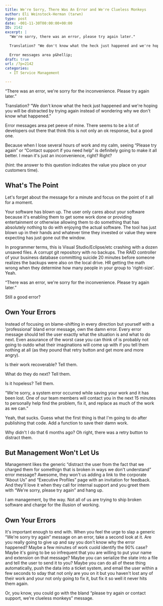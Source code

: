 ```yaml
---
title: We're Sorry, There Was An Error and We're Clueless Monkeys
author: Eli Weinstock-Herman (tarwn)
type: post
date: -001-11-30T00:00:00+00:00
ID: 2142
excerpt: |
  "We're sorry, there was an error, please try again later."
  
  Translation? "We don't know what the heck just happened and we're hoping you will be distracted by trying again instead of wondering why we don't know what happened."
  
  Error messages area p&hellip;
draft: true
url: /?p=2142
categories:
  - IT Service Management

---
```

“There was an error, we're sorry for the inconvenience. Please try again later.”

Translation? “We don't know what the heck just happened and we're hoping you will be distracted by trying again instead of wondering why we don't know what happened.”

Error messages area pet peeve of mine. There seems to be a lot of developers out there that think this is not only an ok response, but a good one.

Because when I lose several hours of work and my calm, seeing “Please try again” or “Contact support if you need help” is definitely going to make it all better. I mean it's just an inconvenience, right? Right? 

(hint: the answer to this question indicates the value you place on your customers time).

## What's The Point

Let's forget about the message for a minute and focus on the point of it all for a moment.

Your software has blown up. The user only cares about your software because it's enabling them to get some work done or providing entertainment or otherwise allowing them to do something that has absolutely nothing to do with enjoying the actual software. The tool has just blown up in their hands and whatever time they invested or value they were expecting has just gone out the window.

In programmer terms, this is Visual Studio/Eclipse/etc crashing with a dozen unsaved files. A corrupt git repository with no backups. The RAID controller of your business database committing suicide 20 minutes before someone realizes the backups were also on the local drive. HR getting the math wrong when they determine how many people in your group to 'right-size'. Yeah.

“There was an error, we're sorry for the inconvenience. Please try again later.”

Still a good error?

## Own Your Errors

Instead of focusing on blame-shifting in every direction but yourself with a 'professional' bland error message, own the damn error. Every error message should tell the user exactly what the situation is and what to do next. Even assurance of the worst case you can think of is probably not going to outdo what their imaginations will come up with if you tell them nothing at all (as they pound that retry button and get more and more angry).

Is their work recoverable? Tell them. 

What do they do next? Tell them.

Is it hopeless? Tell them.

“We're sorry, a system error occurred while saving your work and it has been lost. One of our team members will contact you in the next 15 minutes to personally help find the problem, fix it, and replace as much of the work as we can.”

Yeah, that sucks. Guess what the first thing is that I'm going to do after publishing that code. Add a function to save their damn work.

Why didn't I do that 6 months ago? Oh right, there was a retry button to distract them.

## But Management Won't Let Us

Management likes the generic “distract the user from the fact that we charged them for somethign that is broken in ways we don't understand” error message? Awesome, they won't us adding a link to the corporate “About Us” and “Executive Profiles” page with an invitation for feedback. And they'll love it when they call for internal support and you greet them with “We're sorry, please try again” and hang up.

I am management, by the way. Not all of us are trying to ship broken software and charge for the illusion of working. 

## Own Your Errors

It's important enough to end with. When you feel the urge to slap a generic “We're sorry try again” message on an error, take a second look at it. Are you really going to give up and say you don't know why the error happened? Maybe a few minutes of work cuold identify the 90% case? Maybe it's going to be so infrequent that you are willing to put your name and extension on that message? Maybe you can serialize the state into a file and tell the user to send it to you? Maybe you can do all of these thing automatically, push the data into a ticket system, and email the user within a few seconds to sday that not only are you on it but you haven't lost any of their work and your not only going to fix it, but fix it so well it never hits them again.

Or, you know, you could go with the bland “please try again or contact support, we're clueless monkeys” message.